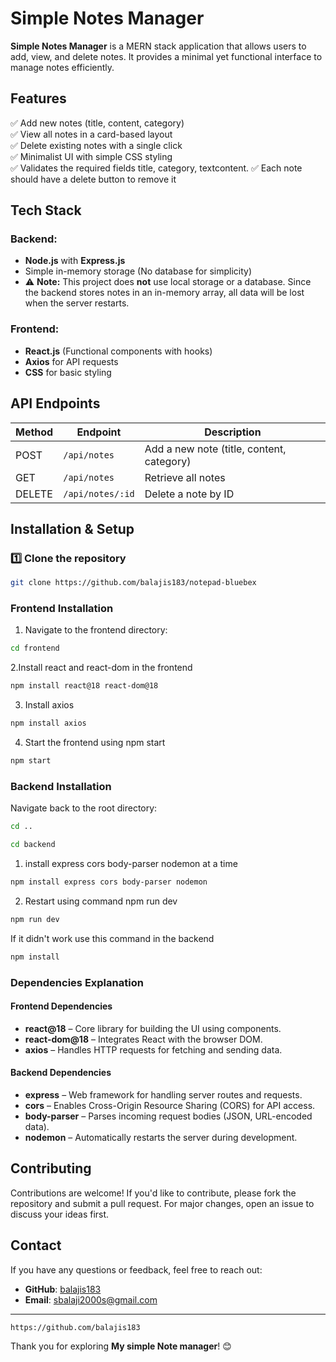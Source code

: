 # Simple Notes Manager  

**Simple Notes Manager** is a MERN stack application that allows users to add, view, and delete notes. It provides a minimal yet functional interface to manage notes efficiently.  

## Features  

✅ Add new notes (title, content, category)  
✅ View all notes in a card-based layout  
✅ Delete existing notes with a single click  
✅ Minimalist UI with simple CSS styling  
✅ Validates the required fields title, category, textcontent.
✅ Each note should have a delete button to remove it


## Tech Stack  

### Backend:  
- **Node.js** with **Express.js**  
- Simple in-memory storage (No database for simplicity)
- ⚠ **Note:** This project does **not** use local storage or a database. Since the backend stores notes in an in-memory array, all data will be lost when the server restarts.


### Frontend:  
- **React.js** (Functional components with hooks)  
- **Axios** for API requests  
- **CSS** for basic styling  

## API Endpoints  

| Method | Endpoint         | Description |
|--------|-----------------|-------------|
| POST   | `/api/notes`    | Add a new note (title, content, category) |
| GET    | `/api/notes`    | Retrieve all notes  |
| DELETE | `/api/notes/:id`| Delete a note by ID |



## Installation & Setup  

### 1️⃣ Clone the repository  

```bash
git clone https://github.com/balajis183/notepad-bluebex

```


### Frontend Installation  

1. Navigate to the frontend directory:  

```bash
cd frontend

```

2.Install react and react-dom in the frontend 

```bash
npm install react@18 react-dom@18

```

3. Install axios
```bash
npm install axios

```

4. Start the frontend using npm start
```bash
npm start
```

### Backend Installation  

Navigate back to the root directory:  

```bash
cd ..

```

```bash
cd backend

```

1. install express cors body-parser nodemon at a time

```bash
npm install express cors body-parser nodemon
```

2. Restart using command npm run dev


```bash
npm run dev
```

If it didn't work use this command in the backend 

```bash
npm install 
```

### Dependencies Explanation  

#### Frontend Dependencies  

- **react@18** – Core library for building the UI using components.  
- **react-dom@18** – Integrates React with the browser DOM.  
- **axios** – Handles HTTP requests for fetching and sending data.  

#### Backend Dependencies  

- **express** – Web framework for handling server routes and requests.  
- **cors** – Enables Cross-Origin Resource Sharing (CORS) for API access.  
- **body-parser** – Parses incoming request bodies (JSON, URL-encoded data).  
- **nodemon** – Automatically restarts the server during development.  




## Contributing

Contributions are welcome! If you'd like to contribute, please fork the repository and submit a pull request. For major changes, open an issue to discuss your ideas first.

## Contact

If you have any questions or feedback, feel free to reach out:

- **GitHub**: [balajis183](https://github.com/balajis183)
- **Email**: sbalaji2000s@gmail.com

---

```bash
https://github.com/balajis183

```

Thank you for exploring **My simple Note manager**! 😊

